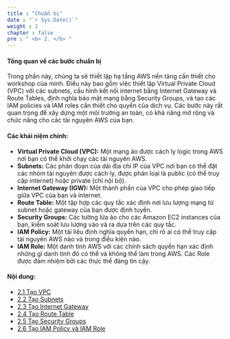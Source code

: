 ```yaml
---
title : "Chuẩn bị"
date : "`r Sys.Date()`"
weight : 2
chapter : false
pre : " <b> 2. </b> "
---
```


#### Tổng quan về các bước chuẩn bị

Trong phần này, chúng ta sẽ thiết lập hạ tầng AWS nền tảng cần thiết cho workshop của mình. Điều này bao gồm việc thiết lập Virtual Private Cloud (VPC) với các subnets, cấu hình kết nối internet bằng Internet Gateway và Route Tables, định nghĩa bảo mật mạng bằng Security Groups, và tạo các IAM policies và IAM roles cần thiết cho quyền của dịch vụ. Các bước này rất quan trọng để xây dựng một môi trường an toàn, có khả năng mở rộng và chức năng cho các tài nguyên AWS của bạn.

#### Các khái niệm chính:

* **Virtual Private Cloud (VPC):** Một mạng ảo được cách ly logic trong AWS nơi bạn có thể khởi chạy các tài nguyên AWS.
* **Subnets:** Các phân đoạn của dải địa chỉ IP của VPC nơi bạn có thể đặt các nhóm tài nguyên được cách ly, được phân loại là public (có thể truy cập internet) hoặc private (chỉ nội bộ).
* **Internet Gateway (IGW):** Một thành phần của VPC cho phép giao tiếp giữa VPC của bạn và internet.
* **Route Table:** Một tập hợp các quy tắc xác định nơi lưu lượng mạng từ subnet hoặc gateway của bạn được định tuyến.
* **Security Groups:** Các tường lửa ảo cho các Amazon EC2 instances của bạn, kiểm soát lưu lượng vào và ra dựa trên các quy tắc.
* **IAM Policy:** Một tài liệu định nghĩa quyền hạn, chỉ rõ ai có thể truy cập tài nguyên AWS nào và trong điều kiện nào.
* **IAM Role:** Một danh tính AWS với các chính sách quyền hạn xác định những gì danh tính đó có thể và không thể làm trong AWS. Các Role được đảm nhiệm bởi các thực thể đáng tin cậy.

#### Nội dung:

* [2.1 Tạo VPC](/2-Preparation/1-Create-VPC/_index.md)
* [2.2 Tạo Subnets](/2-Preparation/2-Create-Subnets/_index.md)
* [2.3 Tạo Internet Gateway](/2-Preparation/3-Create-Internet-Gateway/_index.md)
* [2.4 Tạo Route Table](/2-Preparation/4-Create-Route-Table/_index.md)
* [2.5 Tạo Security Groups](/2-Preparation/5-Create-Security-Groups/_index.md)
* [2.6 Tạo IAM Policy và IAM Role](/2-Preparation/6-Create-IAM-Policy-and-IAM-Role/_index.md)